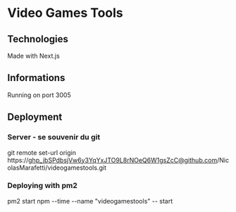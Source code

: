 # Video Games Tools

## Technologies

Made with Next.js

## Informations

Running on port 3005

## Deployment

### Server - se souvenir du git

git remote set-url origin https://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@github.com/NicolasMarafetti/videogamestools.git

### Deploying with pm2

pm2 start npm --time --name "videogamestools" -- start
